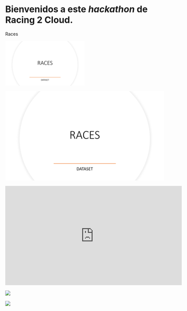 # Bienvenidos a este *hackathon* de Racing 2 Cloud.






Races

 [<img src="opt/Races.png" width="50%">](https://www.youtube.com/watch?v=PTYBiEv9PYg "Dataset Races")



<a href="https://www.youtube.com/watch?v=TUW7_H3oVtk" target="_blank"> <img src="opt/Races.png" alt="Video thumbnail"> </a>




<iframe width="560" height="315" src="https://www.youtube.com/embed/PTYBiEv9PYg" title="YouTube video player" frameborder="0" allow="accelerometer; autoplay; clipboard-write; encrypted-media; gyroscope; picture-in-picture; web-share" allowfullscreen></iframe>

[<img src="https://i.ytimg.com/vi/Hc79sDi3f0U/maxresdefault.jpg" width="50%">](https://www.youtube.com/watch?v=Hc79sDi3f0U "Now in Android: 55")

[<img src="https://i.ytimg.com/vi/Hc79sDi3f0U/maxresdefault.jpg" width="50%">](https://www.youtube.com/watch?v=Hc79sDi3f0U "Now in Android: 55")
